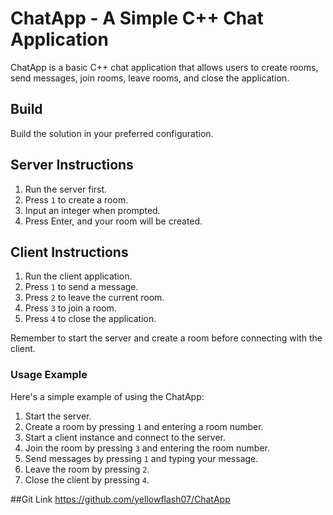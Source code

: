 # ChatApp - A Simple C++ Chat Application

ChatApp is a basic C++ chat application that allows users to create rooms, send messages, join rooms, leave rooms, and close the application.

## Build

Build the solution in your preferred configuration.

## Server Instructions

1. Run the server first.
2. Press `1` to create a room.
3. Input an integer when prompted.
4. Press Enter, and your room will be created.

## Client Instructions

1. Run the client application.
2. Press `1` to send a message.
3. Press `2` to leave the current room.
4. Press `3` to join a room.
5. Press `4` to close the application.

Remember to start the server and create a room before connecting with the client.

### Usage Example

Here's a simple example of using the ChatApp:

1. Start the server.
2. Create a room by pressing `1` and entering a room number.
3. Start a client instance and connect to the server.
4. Join the room by pressing `3` and entering the room number.
5. Send messages by pressing `1` and typing your message.
6. Leave the room by pressing `2`.
7. Close the client by pressing `4`.


##Git Link
https://github.com/yellowflash07/ChatApp